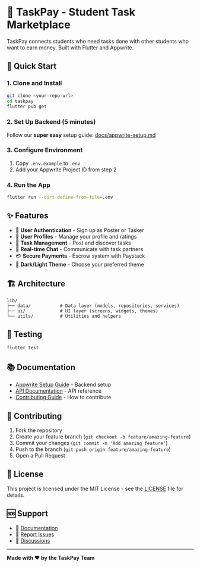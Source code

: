 # 📱 TaskPay - Student Task Marketplace

TaskPay connects students who need tasks done with other students who want to earn money. Built with Flutter and Appwrite.

## 🚀 Quick Start

### 1. Clone and Install
```bash
git clone <your-repo-url>
cd taskpay
flutter pub get
```

### 2. Set Up Backend (5 minutes)
Follow our **super easy** setup guide: [docs/appwrite-setup.md](docs/appwrite-setup.md)

### 3. Configure Environment
1. Copy `.env.example` to `.env`
2. Add your Appwrite Project ID from step 2

### 4. Run the App
```bash
flutter run --dart-define-from-file=.env
```

## ✨ Features

- 🔐 **User Authentication** - Sign up as Poster or Tasker
- 👤 **User Profiles** - Manage your profile and ratings
- 📝 **Task Management** - Post and discover tasks
- 💬 **Real-time Chat** - Communicate with task partners
- 💳 **Secure Payments** - Escrow system with Paystack
- 🌙 **Dark/Light Theme** - Choose your preferred theme

## 🏗️ Architecture

```
lib/
├── data/           # Data layer (models, repositories, services)
├── ui/             # UI layer (screens, widgets, themes)
└── utils/          # Utilities and helpers
```

## 🧪 Testing

```bash
flutter test
```

## 📚 Documentation

- [Appwrite Setup Guide](docs/appwrite-setup.md) - Backend setup
- [API Documentation](docs/api.md) - API reference
- [Contributing Guide](CONTRIBUTING.md) - How to contribute

## 🤝 Contributing

1. Fork the repository
2. Create your feature branch (`git checkout -b feature/amazing-feature`)
3. Commit your changes (`git commit -m 'Add amazing feature'`)
4. Push to the branch (`git push origin feature/amazing-feature`)
5. Open a Pull Request

## 📄 License

This project is licensed under the MIT License - see the [LICENSE](LICENSE) file for details.

## 🆘 Support

- 📖 [Documentation](docs/)
- 🐛 [Report Issues](https://github.com/your-username/taskpay/issues)
- 💬 [Discussions](https://github.com/your-username/taskpay/discussions)

---

**Made with ❤️ by the TaskPay Team**